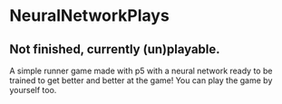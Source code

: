 # NeuralNetworkPlays

## Not finished, currently (un)playable.

A simple runner game made with p5 with a neural network ready to be trained to get better and better at the game! You can play the game by yourself too.

